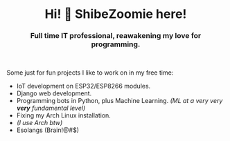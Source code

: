 <h1 align="center">Hi! 👋 ShibeZoomie here!</h1>
<h3 align="center">Full time IT professional, reawakening my love for programming.</h3><br>

Some just for fun projects I like to work on in my free time:
- IoT development on ESP32/ESP8266 modules.
- Django web development.
- Programming bots in Python, plus Machine Learning. *(ML at a very very **very** fundamental level)*
- Fixing my Arch Linux installation.
- *(I use Arch btw)*
- Esolangs (Brain!@#$)


